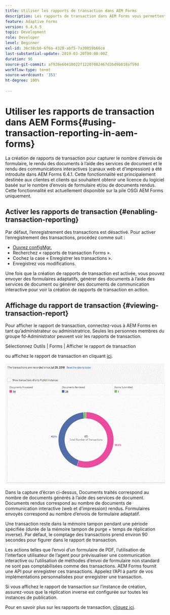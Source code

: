 ```yaml
---
title: Utiliser les rapports de transaction dans AEM Forms
description: Les rapports de transaction dans AEM Forms vous permettent de tenir le compte de toutes les transactions effectuées depuis une date spécifiée sur votre déploiement AEM Forms.
feature: Adaptive Forms
version: 6.4,6.5
topic: Development
role: Developer
level: Beginner
exl-id: 36c38cb6-6f6a-4328-abf5-7a30059b66ce
last-substantial-update: 2019-03-20T00:00:00Z
duration: 96
source-git-commit: af928e60410022f12207082467d3bd9b818af59d
workflow-type: tm+mt
source-wordcount: '353'
ht-degree: 100%

---
```


# Utiliser les rapports de transaction dans AEM Forms{#using-transaction-reporting-in-aem-forms}

La création de rapports de transaction pour capturer le nombre d’envois de formulaire, le rendu des documents à l’aide des services de document et le rendu des communications interactives (canaux web et d’impression) a été introduite dans AEM Forms 6.4.1. Cette fonctionnalité est principalement destinée aux clientes et clients qui souhaitent obtenir une licence du logiciel basée sur le nombre d’envois de formulaire et/ou de documents rendus. Cette fonctionnalité est actuellement disponible sur la pile OSGi AEM Forms uniquement.

## Activer les rapports de transaction {#enabling-transaction-reporting}

Par défaut, l’enregistrement des transactions est désactivé. Pour activer l’enregistrement des transactions, procédez comme suit :

* [Ouvrez configMgr.](http://localhost:4502/system/console/configMgr)
* Recherchez « rapports de transaction Forms ».
* Cochez la case « Enregistrer les transactions ».
* Enregistrez vos modifications.

Une fois que la création de rapports de transaction est activée, vous pouvez envoyer des formulaires adaptatifs, générer des documents à l’aide des services de document ou générer des documents de communication interactive pour voir la création de rapports de transaction en action.

## Affichage du rapport de transaction {#viewing-transaction-report}

Pour afficher le rapport de transaction, connectez-vous à AEM Forms en tant qu’administrateur ou administratrice. Seules les personnes membres du groupe fd-Administrator peuvent voir les rapports de transaction.

Sélectionnez Outils | Forms | Afficher le rapport de transaction

ou affichez le rapport de transaction en cliquant [ici](http://localhost:4502/mnt/overlay/fd/transaction/gui/content/report.html).

![TransctionReporting](assets/transactionreporting.gif)

Dans la capture d’écran ci-dessus, Documents traités correspond au nombre de documents générés à l’aide des services de document. Documents rendus correspond au nombre de documents de communication interactive (web et d’impression) rendus. Formulaires envoyés correspond au nombre d’envois de formulaire adaptatif.

Une transaction reste dans la mémoire tampon pendant une période spécifiée (durée de la mémoire tampon de purge + temps de réplication inverse). Par défaut, le comptage des transactions prend environ 90 secondes pour figurer dans le rapport de transaction.

Les actions telles que l’envoi d’un formulaire de PDF, l’utilisation de l’interface utilisateur de l’agent pour prévisualiser une communication interactive ou l’utilisation de méthodes d’envoi de formulaire non standard ne sont pas comptabilisées comme des transactions. AEM Forms fournit une API pour enregistrer ces transactions. Appelez l’API à partir de vos implémentations personnalisées pour enregistrer une transaction.

Si vous affichez le rapport de transaction sur l’instance de création, assurez-vous que la réplication inverse est configurée sur toutes les instances de publication.

Pour en savoir plus sur les rapports de transaction, [cliquez ici](https://helpx.adobe.com/experience-manager/6-4/forms/using/transaction-reports-overview.html).
